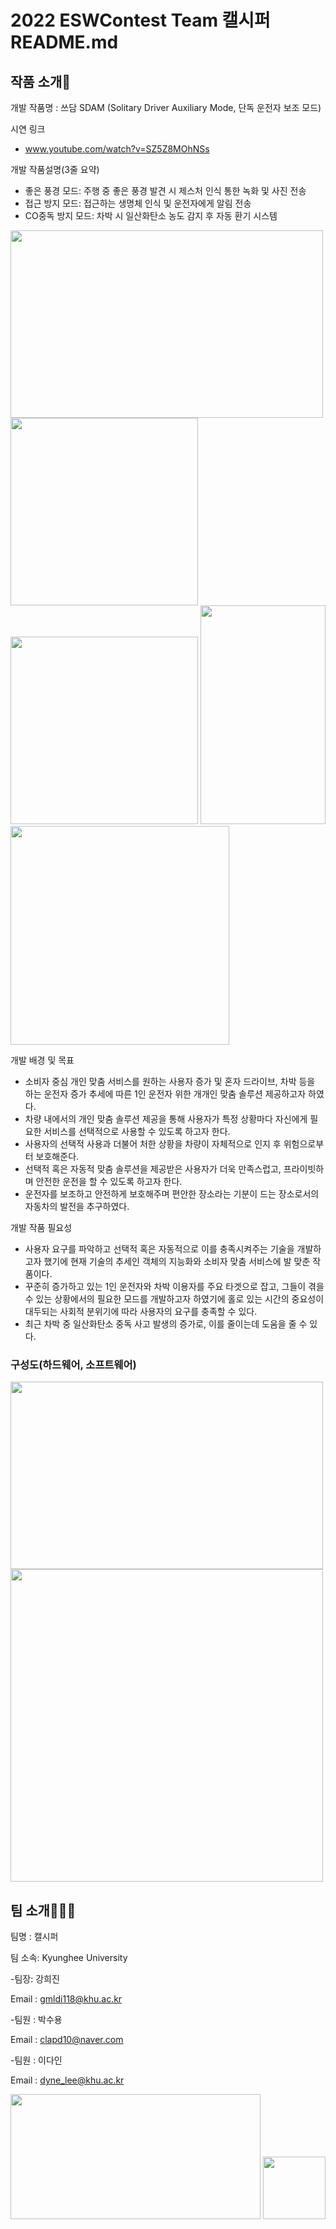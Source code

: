 # 2022 ESWContest Team 캘시퍼 README.md
## 작품 소개🚗
개발 작품명 : 쓰담 SDAM (Solitary Driver Auxiliary Mode, 단독 운전자 보조 모드)

시연 링크
- www.youtube.com/watch?v=SZ5Z8MOhNSs

개발 작품설명(3줄 요약)
- 좋은 풍경 모드: 주행 중 좋은 풍경 발견 시 제스처 인식 통한 녹화 및 사진 전송
- 접근 방지 모드: 접근하는 생명체 인식 및 운전자에게 알림 전송
- CO중독 방지 모드: 차박 시 일산화탄소 농도 감지 후 자동 환기 시스템

<img src="https://user-images.githubusercontent.com/111634608/195131660-706a3df5-3849-4467-8574-c18018160a8f.png" width="500" height="300"/> <img src="https://user-images.githubusercontent.com/111634608/195132726-3b679b45-56bf-4493-a7d2-42a245469e11.jpg" width="300" height="300"/> <img src="https://user-images.githubusercontent.com/111634608/195132971-ecc34190-d8e0-4ce7-8dc3-30efe4e6a903.jpg" width="300" height="300"/>
<img src="https://user-images.githubusercontent.com/111634608/195131878-954275de-566e-4278-9601-7c90d4c8eae8.png" width="200" height="350"/>
<img src="https://user-images.githubusercontent.com/111634608/195134235-10917c1d-42c6-4a5d-a0fc-6f7c98cb4bb5.jpg" width="350" height="350"/>


개발 배경 및 목표
- 소비자 중심 개인 맞춤 서비스를 원하는 사용자 증가 및 혼자 드라이브, 차박 등을 하는 운전자 증가 추세에 따른 1인 운전자 위한 개개인 맞춤 솔루션 제공하고자 하였다. 
- 차량 내에서의 개인 맞춤 솔루션 제공을 통해 사용자가 특정 상황마다 자신에게 필요한 서비스를 선택적으로 사용할 수 있도록 하고자 한다. 
- 사용자의 선택적 사용과 더불어 처한 상황을 차량이 자체적으로 인지 후 위험으로부터 보호해준다. 
- 선택적 혹은 자동적 맞춤 솔루션을 제공받은 사용자가 더욱 만족스럽고, 프라이빗하며 안전한 운전을 할 수 있도록 하고자 한다. 
- 운전자를 보조하고 안전하게 보호해주며 편안한 장소라는 기분이 드는 장소로서의 자동차의 발전을 추구하였다. 

개발 작품 필요성
- 사용자 요구를 파악하고 선택적 혹은 자동적으로 이를 충족시켜주는 기술을 개발하고자 했기에 현재 기술의 추세인 객체의 지능화와 소비자 맞춤 서비스에 발 맞춘 작품이다. 
- 꾸준히 증가하고 있는 1인 운전자와 차박 이용자를 주요 타겟으로 잡고, 그들이 겪을 수 있는 상황에서의 필요한 모드를 개발하고자 하였기에 홀로 있는 시간의 중요성이 대두되는 사회적 분위기에 따라 사용자의 요구를 충족할 수 있다. 
- 최근 차박 중 일산화탄소 중독 사고 발생의 증가로, 이를 줄이는데 도움을 줄 수 있다. 

### 구성도(하드웨어, 소프트웨어)


<img src="https://user-images.githubusercontent.com/111634608/195128805-b6bffe2f-91dc-4a96-b63a-4457fe77e83f.png" width="500" height="300"/> <img src="https://user-images.githubusercontent.com/111634608/195129173-66dbfad5-94b9-4153-95e7-3b8efbe98e82.png" width="500" height="500"/>



## 팀 소개👨‍👩‍👧
팀명 : 캘시퍼

팀 소속: Kyunghee University

-팀장: 강희진

Email : gmldi118@khu.ac.kr

-팀원 : 박수용

Email : clapd10@naver.com

-팀원 : 이다인

Email : dyne_lee@khu.ac.kr

<img src="https://user-images.githubusercontent.com/111634608/195121403-2a9700d1-1bf4-44be-b18d-aa2ede0f389e.png" width="400" height="200"/> <img src="https://user-images.githubusercontent.com/111634608/195134008-89755413-e924-425d-a546-d0a2274d4b82.png" width="100" height="100"/>




